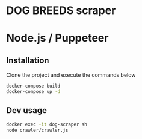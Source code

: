 # DOG BREEDS scraper
# Node.js / Puppeteer

## Installation

Clone the project and execute the commands below

```bash
docker-compose build
docker-compose up -d
```

## Dev usage

```bash
docker exec -it dog-scraper sh
node crawler/crawler.js
```
